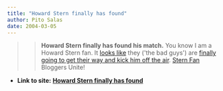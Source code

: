 ```yaml
---
title: "Howard Stern finally has found"
author: Pito Salas
date: 2004-03-05
---
```



>>

>> **Howard Stern finally has found his match.** You know I am a Howard Stern
fan. It [looks
like](<http://www.salon.com/news/feature/2004/03/04/stern/index.html>) they
('the bad guys') are [finally going to get their way and kick him off the
air](<http://www.fmqb.com/Article.asp?id=20252>). [Stern
Fan](<http://doc.weblogs.com/>) Bloggers Unite!


* **Link to site:** **[Howard Stern finally has found](None)**
